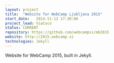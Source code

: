 ```yaml
---
layout: project
title:  "Website for WebCamp Ljubljana 2015"
start_date:   2014-11-12 17:30:00
project_lead: ViaCoco
status: CURRENT
repository: https://github.com/webcampsi/mb2015
website: http://2015.webcamp.si
technologies: Jekyll
---
```


Website for WebCamp 2015, built in Jekyll.